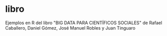 # libro
Ejemplos en R del libro "BIG DATA PARA CIENTÍFICOS SOCIALES" de Rafael Caballero, Daniel Gómez, José Manuel Robles y Juan Tinguaro
